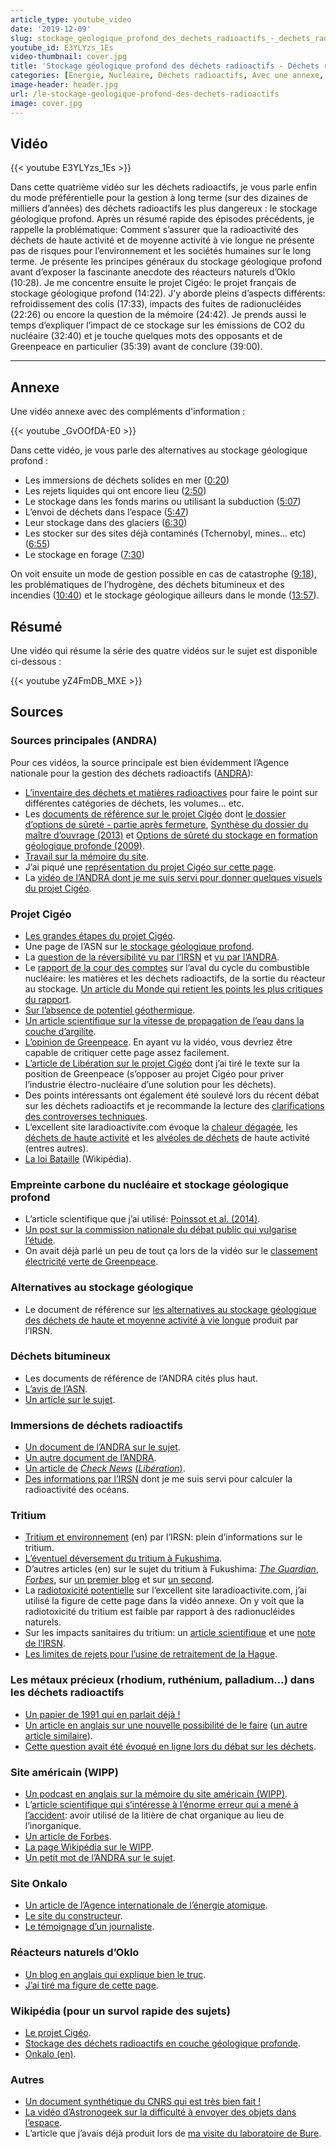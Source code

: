 ```yaml
---
article_type: youtube_video
date: '2019-12-09'
slug: stockage_geologique_profond_des_dechets_radioactifs_-_dechets_radioactifs_4
youtube_id: E3YLYzs_1Es
video-thumbnail: cover.jpg
title: 'Stockage géologique profond des déchets radioactifs - Déchets radioactifs #4'
categories: [Énergie, Nucléaire, Déchets radioactifs, Avec une annexe, Avec un résumé]
image-header: header.jpg
url: /le-stockage-geologique-profond-des-dechets-radioactifs
image: cover.jpg
---
```


## Vidéo

{{< youtube E3YLYzs_1Es >}}

Dans cette quatrième vidéo sur les déchets radioactifs, je vous parle
enfin du mode préférentielle pour la gestion à long terme (sur des
dizaines de milliers d’années) des déchets radioactifs les plus
dangereux : le stockage géologique profond. Après un résumé rapide des
épisodes précédents, je rappelle la problématique: Comment s’assurer que
la radioactivité des déchets de haute activité et de moyenne activité à
vie longue ne présente pas de risques pour l’environnement et les
sociétés humaines sur le long terme. Je présente les principes généraux
du stockage géologique profond avant d’exposer la fascinante anecdote des
réacteurs naturels d’Oklo (10:28). Je me concentre ensuite le projet
Cigéo: le projet français de stockage géologique profond (14:22). J’y
aborde pleins d’aspects différents: refroidissement des colis (17:33),
impacts des fuites de radionucléides (22:26) ou encore la question de la
mémoire (24:42). Je prends aussi le temps d’expliquer l’impact de ce
stockage sur les émissions de CO2 du nucléaire (32:40) et je touche
quelques mots des opposants et de Greenpeace en particulier (35:39) avant
de conclure (39:00).


<hr>

## Annexe

Une vidéo annexe avec des compléments d'information :

{{< youtube _GvOOfDA-E0 >}}

Dans cette vidéo, je vous parle des alternatives au stockage géologique profond :

- Les immersions de déchets solides en mer ([0:20](https://www.youtube.com/watch?v=_GvOOfDA-E0&t=20s))
- Les rejets liquides qui ont encore lieu ([2:50](https://www.youtube.com/watch?v=_GvOOfDA-E0&t=170s))
- Le stockage dans les fonds marins ou utilisant la subduction ([5:07](https://www.youtube.com/watch?v=_GvOOfDA-E0&t=307s))
- L’envoi de déchets dans l’espace ([5:47](https://www.youtube.com/watch?v=_GvOOfDA-E0&t=347s))
- Leur stockage dans des glaciers ([6:30](https://www.youtube.com/watch?v=_GvOOfDA-E0&t=390s))
- Les stocker sur des sites déjà contaminés (Tchernobyl, mines… etc) ([6:55](https://www.youtube.com/watch?v=_GvOOfDA-E0&t=415s))
- Le stockage en forage ([7:30](https://www.youtube.com/watch?v=_GvOOfDA-E0&t=450s))

On voit ensuite un mode de gestion possible en cas de catastrophe
([9:18](https://www.youtube.com/watch?v=_GvOOfDA-E0&t=558s)), les
problématiques de l’hydrogène, des déchets bitumineux et des incendies
([10:40](https://www.youtube.com/watch?v=_GvOOfDA-E0&t=640s)) et le stockage
géologique ailleurs dans le monde
([13:57](https://www.youtube.com/watch?v=_GvOOfDA-E0&t=837s)).

## Résumé

Une vidéo qui résume la série des quatre vidéos sur le sujet est disponible
ci-dessous :

{{< youtube yZ4FmDB_MXE >}}

## Sources

### Sources principales (ANDRA)

Pour ces vidéos, la source principale est bien évidemment l’Agence nationale pour la gestion des déchets radioactifs ([ANDRA](https://www.andra.fr/)):

- [L’inventaire des déchets et matières radioactives](https://inventaire.andra.fr/sites/default/files/documents/pdf/fr/andra-synthese-2018-web.pdf) pour faire le point sur différentes catégories de déchets, les volumes… etc.  
- Les [documents de référence sur le projet Cigéo](https://meusehautemarne.andra.fr/le-projet-cigeo/les-documents-de-reference) dont [le dossier d’options de sûreté - partie après fermeture](https://www.andra.fr/sites/default/files/2018-04/dossier-options-surete-apres-fermeture_0.pdf), [Synthèse du dossier du maître d’ouvrage (2013)](https://www.andra.fr/sites/default/files/2018-02/synthese_DMO_Andra_mars_2013.pdf) et [Options de sûreté du stockage en formation géologique profonde (2009)](https://inis.iaea.org/collection/NCLCollectionStore/_Public/44/089/44089254.pdf).
- [Travail sur la mémoire du site](https://www.andra.fr/cigeo/un-centre-pour-plus-dun-siecle#section-963).
- J’ai piqué une [représentation du projet Cigéo sur cette page](https://www.andra.fr/nos-expertises/concevoir-des-centres-de-stockage).
- La [vidéo de l’ANDRA dont je me suis servi pour donner quelques visuels du projet Cigéo](https://www.youtube.com/watch?time_continue=1&v=xWzFkpixHPY&feature=emb_logo).

### Projet Cigéo

- [Les grandes étapes du projet Cigéo](https://www.cigeo.gouv.fr/cigeo-les-grandes-etapes-139).
- Une page de l’ASN sur [le stockage géologique profond](https://www.asn.fr/Professionnels/Installations-nucleaires/Dechets-radioactifs-et-demantelement/Projet-de-centre-de-stockage-Cigeo/Stockage-en-couche-geologique-profonde-historique-et-travaux-de-recherche).
- La [question de la réversibilité vu par l’IRSN](https://www.irsn.fr/dechets/cigeo/Documents/Fiches-thematiques/IRSN_Debat-Public-Cigeo_Fiche-Reversibilite.pdf) et [vu par l’ANDRA](https://www.andra.fr/sites/default/files/2018-02/577.pdf).
- Le [rapport de la cour des comptes](https://www.ccomptes.fr/fr/publications/laval-du-cycle-du-combustible-nucleaire) sur l’aval du cycle du combustible nucléaire: les matières et les déchets radioactifs, de la sortie du réacteur au stockage. [Un article du Monde qui retient les points les plus critiques du rapport](https://www.lemonde.fr/planete/article/2019/07/04/bure-la-cour-des-comptes-s-inquiete-du-cout-du-projet-de-stockage-des-dechets-nucleaires_5485375_3244.html).
- [Sur l’absence de potentiel géothermique](https://www.actu-environnement.com/ae/news/Cigeo-potentiel-geothermique-Bure-Meuse-arret-Cour-cassation-Andra-31333.php4).
- [Un article scientifique sur la vitesse de propagation de l’eau dans la couche d’argilite](https://www.sciencedirect.com/science/article/pii/S1631071306002276).
- [L’opinion de Greenpeace](https://www.greenpeace.fr/dechets-nucleaires-projet-cigeo-a-bure-etre-stoppe/). En ayant vu la vidéo, vous devriez être capable de critiquer cette page assez facilement.
- [L’article de Libération sur le projet Cigéo](https://www.liberation.fr/futurs/2017/03/27/a-bure-dans-les-entrailles-du-cimetiere-nucleaire_1558736) dont j’ai tiré le texte sur la position de Greenpeace (s’opposer au projet Cigéo pour priver l’industrie électro-nucléaire d’une solution pour les déchets).
- Des points intéressants ont également été soulevé lors du récent débat sur les déchets radioactifs et je recommande la lecture des [clarifications des controverses techniques](https://pngmdr.debatpublic.fr/approfondir/clarification-des-controverses-techniques).
- L’excellent site laradioactivite.com évoque la [chaleur dégagée](http://www.laradioactivite.com/site/pages/ChaleurDegagee.htm), les [déchets de haute activité](http://www.laradioactivite.com/site/pages/DechetsHA.htm#:~:targetText=Combustibles%20nucl%C3%A9aires%20us%C3%A9s%20et%20d%C3%A9chets,combustible%20us%C3%A9%20d%C3%A9charg%C3%A9%20des%20r%C3%A9acteurs.) et les [alvéoles de déchets](http://www.laradioactivite.com/site/pages/Stockage_DechetsHA.htm) de haute activité (entres autres).
- [La loi Bataille](https://fr.wikipedia.org/wiki/Loi_relative_aux_recherches_sur_la_gestion_des_d%C3%A9chets_radioactifs) (Wikipédia).

### Empreinte carbone du nucléaire et stockage géologique profond

- L’article scientifique que j’ai utilisé: [Poinssot et al. (2014)](https://www.sciencedirect.com/science/article/pii/S0360544214002035).
- [Un post sur la commission nationale du débat public qui vulgarise l’étude](https://ppe.debatpublic.fr/electricite-nucleaire-12-ou-66-gc02kwh).
- On avait déjà parlé un peu de tout ça lors de la vidéo sur le [classement électricité verte de Greenpeace](https://lereveilleur.com/electricite-verte-selon-greenpeace/).

### Alternatives au stockage géologique

- Le document de référence sur [les alternatives au stockage géologique des déchets de haute et moyenne activité à vie longue](https://www.irsn.fr/FR/expertise/rapports_expertise/Documents/surete/IRSN_Rapport-2019-00318_Alternatives-Stockage-Geologique-Dechets-HAMAVL.pdf) produit par l’IRSN.

### Déchets bitumineux

- Les documents de référence de l’ANDRA cités plus haut.
- [L’avis de l’ASN](https://www.asn.fr/Informer/Actualites/Avis-sur-la-gestion-des-colis-de-dechets-nucleaires-bitumes).
- [Un article sur le sujet](https://www.industrie-techno.com/article/stockage-geologique-des-dechets-nucleaires-cigeo-a-bure-l-asn-reservee.52129).

### Immersions de déchets radioactifs

- [Un document de l’ANDRA sur le sujet](https://www.andra.fr/sites/default/files/2018-01/585.pdf).
- [Un autre document de l’ANDRA](https://inventaire.andra.fr/sites/default/files/documents/pdf/fr/dossier_dechets_immerges.pdf).
- [Un article de](https://www.liberation.fr/checknews/2018/11/16/que-vont-devenir-les-dechets-nucleaires-jetes-dans-les-oceans_1681631) _[Check News](https://www.liberation.fr/checknews/2018/11/16/que-vont-devenir-les-dechets-nucleaires-jetes-dans-les-oceans_1681631)_ [(](https://www.liberation.fr/checknews/2018/11/16/que-vont-devenir-les-dechets-nucleaires-jetes-dans-les-oceans_1681631)_[Libération](https://www.liberation.fr/checknews/2018/11/16/que-vont-devenir-les-dechets-nucleaires-jetes-dans-les-oceans_1681631)_[)](https://www.liberation.fr/checknews/2018/11/16/que-vont-devenir-les-dechets-nucleaires-jetes-dans-les-oceans_1681631).
- [Des informations par l’IRSN](https://www.irsn.fr/FR/connaissances/Environnement/radioactivite-environnement/radioecologie/Pages/5-radioecologie-marine.aspx#.Xe5UW-hKjct) dont je me suis servi pour calculer la radioactivité des océans.

### Tritium

- [Tritium et environnement](https://www.irsn.fr/EN/Research/publications-documentation/radionuclides-sheets/environment/Documents/Tritium_UK.pdf) (en) par l’IRSN: plein d’informations sur le tritium.
- [L’éventuel déversement du tritium à Fukushima](https://www.clubic.com/mag/environnement-ecologie/actualite-875851-japon-deverser-eau-radioactive-ocean.html).
- D’autres articles (en) sur le sujet du tritium à Fukushima: [_The Guardian_](https://www.theguardian.com/environment/2019/sep/10/fukushima-japan-will-have-to-dump-radioactive-water-into-pacific-minister-says), [_Forbes_](https://www.forbes.com/sites/jamesconca/2019/09/12/its-really-ok-if-japan-dumps-radioactive-fukushima-water-into-the-ocean/#4bf65771b298), sur [un premier blog](https://blog.safecast.org/2018/06/part-1-radioactive-water-at-fukushima-daiichi-what-should-be-done/) et sur [un second](http://www.hiroshimasyndrome.com/background-information-on-tritium.htmlhttp://hps.org/documents/tritium_fact_sheet.pdf).
- La [radiotoxicité potentielle](http://www.laradioactivite.com/site/pages/Radiotoxicite_Potentielle.htm) sur l’excellent site laradioactivite.com, j’ai utilisé la figure de cette page dans la vidéo annexe. On y voit que la radiotoxicité du tritium est faible par rapport à des radionucléides naturels.
- Sur les impacts sanitaires du tritium: un [article scientifique](https://www.ncbi.nlm.nih.gov/pmc/articles/PMC3057633/) et une [note de l’IRSN](https://www.irsn.fr/FR/Actualites_presse/Actualites/Documents/st-maur/IRSN_Note-Information_Generalites-Tritium_31012011.pdf).
- [Les limites de rejets pour l’usine de retraitement de la Hague](https://www.legifrance.gouv.fr/affichTexte.do?cidTexte=JORFTEXT000031832595&categorieLien=id).

### Les métaux précieux (rhodium, ruthénium, palladium…) dans les déchets radioactifs

- [Un papier de 1991 qui en parlait déjà !](https://www.technology.matthey.com/pdf/pmr-v35-i4-202-208.pdf)
- [Un article en anglais sur une nouvelle possibilité de le faire](https://www.lab-worldwide.com/spent-nuclear-fuel-as-a-source-of-precious-metals-a-665469/) ([un autre article similaire](https://www.iom3.org/materials-world-magazine/news/2018/jan/01/recovering-precious-metals-nuclear-waste)).
- [Cette question avait été évoqué en ligne lors du débat sur les déchets](https://participons.debatpublic.fr/processes/pngmdr/f/42/questions/1238).

### Site américain (WIPP)

- [Un podcast en anglais sur la mémoire du site américain (WIPP)](https://99percentinvisible.org/episode/ten-thousand-years/).
- L’[article scientifique qui s’intéresse à l’énorme erreur qui a mené à l’accident](https://www.tandfonline.com/doi/abs/10.1080/00963402.2018.1486616?journalCode=rbul20): avoir utilisé de la litière de chat organique au lieu de l’inorganique.
- [Un article de Forbes](https://www.forbes.com/sites/jamesconca/2017/01/10/wipp-nuclear-waste-repository-reopens-for-business/#71eec5db2052).
- [La page Wikipédia sur le WIPP](https://en.wikipedia.org/wiki/Waste_Isolation_Pilot_Plant).
- [Un petit mot de l’ANDRA sur le sujet](https://www.andra.fr/incidents-au-centre-de-stockage-profond-de-dechets-radioactifs-americains).

### Site Onkalo

- [Un article de l’Agence internationale de l’énergie atomique](https://www.iaea.org/newscenter/news/developing-the-first-ever-facility-for-the-safe-disposal-of-spent-fuel).
- [Le site du constructeur](http://www.posiva.fi/en/final_disposal/onkalo/the_construction_of_onkalo#:~:targetText=Posiva%20began%20constructing%20ONKALO%20in,the%20tunnel%20is%201%3A10.).
- [Le témoignage d’un journaliste](https://docs.google.com/document/d/1iVh-9aOIn4i_Eo53VVXn9TIgqUu1oRXmcfEwFRhv7XQ/edit).

### Réacteurs naturels d’Oklo

- [Un blog en anglais qui explique bien le truc](http://randominfok10.blogspot.com/2011/07/natures-nuclear-reactors-2-billion-year.html).
- [J’ai tiré ma figure de cette page](https://www.natuurkunde.nl/opdrachten/1073/de-natuurlijke-kernreactor-van-oklo-havo12-2010-1-opg-3).

### Wikipédia (pour un survol rapide des sujets)

- [Le projet Cigéo](https://fr.wikipedia.org/wiki/Cig%C3%A9o).
- [Stockage des déchets radioactifs en couche géologique profonde](https://fr.wikipedia.org/wiki/Stockage_des_d%C3%A9chets_radioactifs_en_couche_g%C3%A9ologique_profonde#:~:targetText=Stockage%20des%20d%C3%A9chets%20radioactifs%20en%20couche%20g%C3%A9ologique%20profonde,-Un%20article%20de&targetText=Le%20stockage%20en%20couche%20g%C3%A9ologique,moyenne%20activit%C3%A9%20%C3%A0%20vie%20longue.).
- [Onkalo (en)](https://en.wikipedia.org/wiki/Onkalo_spent_nuclear_fuel_repository).

### Autres

- [Un document synthétique du CNRS qui est très bien fait !](http://www.cnrs.fr/publications/imagesdelaphysique/couv-PDF/IdP2006/02_Dechets_nucleaires.pdf)
- [La vidéo d’Astronogeek sur la difficulté à envoyer des objets dans l’espace](https://www.youtube.com/watch?v=qbst1m3F06M).
- L’article que j’avais déjà produit lors de [ma visite du laboratoire de Bure](https://lereveilleur.com/ma-visite-a-bure/).
